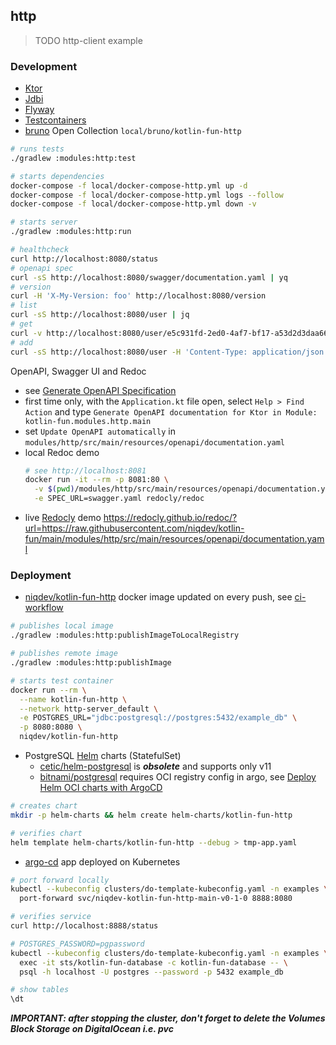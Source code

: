 ## http

> TODO http-client example

### Development

* [Ktor](https://ktor.io/docs)
* [Jdbi](https://jdbi.org)
* [Flyway](https://documentation.red-gate.com/fd)
* [Testcontainers](https://java.testcontainers.org)
* [bruno](https://www.usebruno.com) Open Collection `local/bruno/kotlin-fun-http`

```bash
# runs tests
./gradlew :modules:http:test

# starts dependencies
docker-compose -f local/docker-compose-http.yml up -d
docker-compose -f local/docker-compose-http.yml logs --follow
docker-compose -f local/docker-compose-http.yml down -v

# starts server
./gradlew :modules:http:run

# healthcheck
curl http://localhost:8080/status
# openapi spec
curl -sS http://localhost:8080/swagger/documentation.yaml | yq
# version
curl -H 'X-My-Version: foo' http://localhost:8080/version
# list
curl -sS http://localhost:8080/user | jq
# get
curl -v http://localhost:8080/user/e5c931fd-2ed0-4af7-bf17-a53d2d3daa66
# add
curl -sS http://localhost:8080/user -H 'Content-Type: application/json' --data '{"name":"foo","age":42}' | jq
```

OpenAPI, Swagger UI and Redoc
- see [Generate OpenAPI Specification](https://www.jetbrains.com/help/idea/ktor.html#openapi)
- first time only, with the `Application.kt` file open, select `Help > Find Action` and type `Generate OpenAPI documentation for Ktor in Module: kotlin-fun.modules.http.main`
- set `Update OpenAPI automatically` in `modules/http/src/main/resources/openapi/documentation.yaml`
- local Redoc demo
    ```bash
    # see http://localhost:8081
    docker run -it --rm -p 8081:80 \
      -v $(pwd)/modules/http/src/main/resources/openapi/documentation.yaml:/usr/share/nginx/html/swagger.yaml \
      -e SPEC_URL=swagger.yaml redocly/redoc
    ```
- live [Redocly](https://redocly.com/docs/redoc/) demo https://redocly.github.io/redoc/?url=https://raw.githubusercontent.com/niqdev/kotlin-fun/main/modules/http/src/main/resources/openapi/documentation.yaml

### Deployment

* [niqdev/kotlin-fun-http](https://hub.docker.com/r/niqdev/kotlin-fun-http) docker image updated on every push, see [ci-workflow](https://github.com/niqdev/kotlin-fun/blob/main/.github/workflows/ci.yml)

```bash
# publishes local image
./gradlew :modules:http:publishImageToLocalRegistry

# publishes remote image
./gradlew :modules:http:publishImage

# starts test container
docker run --rm \
  --name kotlin-fun-http \
  --network http-server_default \
  -e POSTGRES_URL="jdbc:postgresql://postgres:5432/example_db" \
  -p 8080:8080 \
  niqdev/kotlin-fun-http
```

* PostgreSQL [Helm](https://helm.sh/docs) charts (StatefulSet)
  - [cetic/helm-postgresql](https://github.com/cetic/helm-postgresql) is ***obsolete*** and supports only v11
  - [bitnami/postgresql](https://github.com/bitnami/charts/tree/main/bitnami/postgresql) requires OCI registry config in argo, see [Deploy Helm OCI charts with ArgoCD](https://drake0103.medium.com/deploy-helm-oci-charts-with-argocd-583699c7d739)

```bash
# creates chart
mkdir -p helm-charts && helm create helm-charts/kotlin-fun-http

# verifies chart
helm template helm-charts/kotlin-fun-http --debug > tmp-app.yaml
```

* [argo-cd](https://github.com/hckops/kube-template/blob/main/applications/templates/examples/kotlin-fun.yaml) app deployed on Kubernetes

```bash
# port forward locally
kubectl --kubeconfig clusters/do-template-kubeconfig.yaml -n examples \
  port-forward svc/niqdev-kotlin-fun-http-main-v0-1-0 8888:8080

# verifies service
curl http://localhost:8888/status

# POSTGRES_PASSWORD=pgpassword
kubectl --kubeconfig clusters/do-template-kubeconfig.yaml -n examples \
  exec -it sts/kotlin-fun-database -c kotlin-fun-database -- \
  psql -h localhost -U postgres --password -p 5432 example_db

# show tables
\dt
```

***IMPORTANT: after stopping the cluster, don't forget to delete the Volumes Block Storage on DigitalOcean i.e. pvc***

